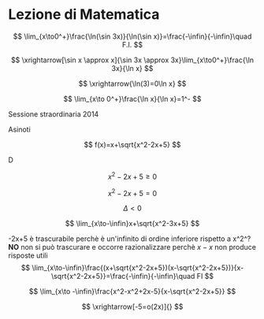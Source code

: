 # Lezione di Matematica

$$
\lim_{x\to0^+}\frac{\ln(\sin 3x)}{\ln(\sin x)}=\frac{-\infin}{-\infin}\quad F.I.
$$


$$
\xrightarrow[\sin x \approx x]{\sin 3x \approx 3x}\lim_{x\to0^+}\frac{\ln 3x}{\ln x}
$$

$$
\xrightarrow{\ln(3)=0\ln x}
$$

$$
\lim_{x\to 0^+}\frac{\ln x}{\ln x}=1^-
$$

Sessione straordinaria 2014

Asinoti

$$
f(x)=x+\sqrt{x^2-2x+5}
$$

D

$$
x^2-2x+5 \ge 0
$$

$$
x^2-2x+5=0
$$

$$
\Delta < 0
$$

$$
\lim_{x\to-\infin}x+\sqrt{x^2-3x+5}
$$

-2x+5 è trascurabile perchè è un'infinito di ordine inferiore rispetto a x^2^?
**NO**
non si può trascurare e occorre razionalizzare 
perchè $x-x$ non produce risposte utili
$$
\lim_{x\to-\infin}\frac{(x+\sqrt{x^2-2x+5})(x-\sqrt{x^2-2x+5})}{x-\sqrt{x^2-2x+5}}=\frac{-\infin}{-\infin}\quad FI
$$

$$
\lim_{x\to -\infin}\frac{x^2-x^2+2x-5}{x-\sqrt{x^2-2x+5}}
$$

$$
\xrightarrow[-5=o(2x)]{}
$$
<!--stackedit_data:
eyJoaXN0b3J5IjpbODgwNDM0MzQ5LC0xODE5OTYzODg3LDU2Nj
I0NjAxNyw5MTE0OTA2OF19
-->